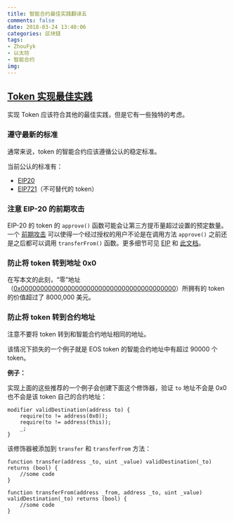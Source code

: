 ```yaml
---
title: 智能合约最佳实践翻译五
comments: false
date: 2018-03-24 13:40:06
categories: 区块链
tags:
- ZhouFyk
- 以太坊
- 智能合约
img:
---
```


## [Token 实现最佳实践](https://consensys.github.io/smart-contract-best-practices/tokens/)

实现 Token 应该符合其他的最佳实践，但是它有一些独特的考虑。

### 遵守最新的标准

通常来说，token 的智能合约应该遵循公认的稳定标准。

当前公认的标准有：

* [EIP20](https://github.com/ethereum/EIPs/blob/master/EIPS/eip-20.md)
* [EIP721](https://github.com/ethereum/EIPs/blob/master/EIPS/eip-721.md)（不可替代的 token）

### 注意 EIP-20 的前期攻击

EIP-20 的 token 的 `approve()` 函数可能会让第三方提币量超过设置的预定数量。一个 [前期攻击](https://consensys.github.io/smart-contract-best-practices/known_attacks/#transaction-ordering-dependence-tod-front-running) 可以使得一个经过授权的用户不论是在调用方法 `approve()` 之前还是之后都可以调用 `transferFrom()` 函数。更多细节可见 [EIP](https://github.com/ethereum/EIPs/blob/master/EIPS/eip-20.md#approve) 和 [此文档](https://docs.google.com/document/d/1YLPtQxZu1UAvO9cZ1O2RPXBbT0mooh4DYKjA_jp-RLM/edit)。

### 防止将 token 转到地址 0x0

在写本文的此刻，“零”地址（[0x0000000000000000000000000000000000000000](https://etherscan.io/address/0x0000000000000000000000000000000000000000)）所拥有的 token 的价值超过了 8000,000 美元。

### 防止将 token 转到合约地址

注意不要将 token 转到和智能合约地址相同的地址。

该情况下损失的一个例子就是 EOS token 的智能合约地址中有超过 90000 个 token。

**例子：**

实现上面的这些推荐的一个例子会创建下面这个修饰器，验证 `to` 地址不会是 0x0 也不会是该 token 自己的合约地址：
```
modifier validDestination(address to) {
	require(to != address(0x0));
	require(to != address(this));
	_;
}
```

该修饰器被添加到 `transfer` 和 `transferFrom` 方法：
```
function transfer(address _to, uint _value) validDestination(_to) returns (bool) {
	//some code
}

function transferFrom(address _from, address _to, uint _value) validDestination(_to) returns (bool) {
	//some code
}
```
